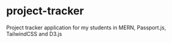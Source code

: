 # project-tracker
Project tracker application for my students in MERN, Passport.js, TailwindCSS and D3.js
